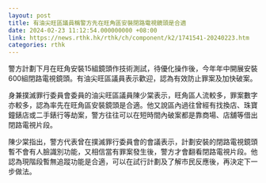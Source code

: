 ```yaml
---
layout: post
title: 有油尖旺區議員稱警方先在旺角區安裝閉路電視鏡頭是合適
date: 2024-02-23 11:12:54.000000000 +08:00
link: https://news.rthk.hk/rthk/ch/component/k2/1741541-20240223.htm
categories: rthk
---
```


警方計劃下月在旺角安裝15組鏡頭作技術測試，待優化操作後，今年年中開展安裝600組閉路電視鏡頭。有油尖旺區議員表示歡迎，認為有效防止罪案及加快破案。

身兼撲滅罪行委員會委員的油尖旺區議員陳少棠表示，旺角區人流較多，罪案數字亦較多，認為率先在旺角區安裝鏡頭是合適。他又說區內過往曾經有找換店、珠寶鐘錶店或二手錶行等劫案，警方往往可以在短時間內破案都是靠商場、店舖等借出閉路電視片段。

陳少棠指出，警方代表曾在撲滅罪行委員會的會議表示，計劃安裝的閉路電視鏡頭暫不會有人臉識別功能，又相信當有罪案發生後，警方才會翻看閉路電視片段。他認為現階段暫無追蹤功能是合適，可以在試行計劃及了解市民反應後，再決定下一步做法。
